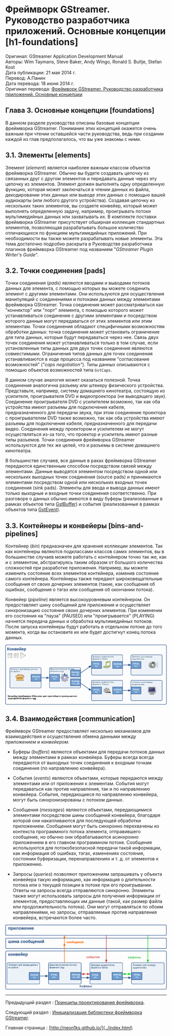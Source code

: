 # Фреймворк GStreamer. Руководство разработчика приложений. Основные концепции [h1-foundations]

Оригинал: GStreamer Application Development Manual  
Авторы: Wim Taymans, Steve Baker, Andy Wingo, Ronald S. Bultje, Stefan Kost  
Дата публикации: 21 мая 2014 г.  
Перевод: А.Панин  
Дата перевода: 18 июня 2014 г.  
Оригинал перевода: [Фреймворк GStreamer. Руководство разработчика приложений. Основные концепции](http://rus-linux.net/MyLDP/BOOKS/gstreamer/03-intro-basics.html)


## Глава 3. Основные концепции [foundations]

В данном разделе руководства описаны базовые концепции фреймворка GStreamer. Понимание этих концепций окажется очень важным при чтении оставшейся части руководства, ведь при создании каждой из глав предполагалось, что вы уже знакомы с ними.

## 3.1. Элементы [elements]

Элемент (*element*) является наиболее важным классом объектов фреймворка GStreamer. Обычно вы будете создавать цепочку из связанных друг с другом элементов и передавать данные через эту цепочку из элементов. Элемент должен выполнять одну определенную функцию, которая может заключаться в чтении данных из файла, декодировании этих данных или выводе этих данных с помощью вашей аудиокарты (или любого другого устройства). Создавая цепочку из нескольких таких элементов, вы создаете конвейер, который может выполнять определенную задачу, например, проигрывать потоки мультимедийных данных или захватывать их. В комплекте поставки фреймворка GStreamer присутствует обширная коллекция стандартных элементов, позволяющая разрабатывать большое количество отличающихся по функциям мультимедийных приложений. При необходимости вы также можете разрабатывать новые элементы. Эта тема достаточно подробно раскрыта в Руководстве разработчика плагинов фреймворка GStreamer под названием "*GStreamer Plugin Writer's Guide*".

## 3.2. Точки соединения [pads]

Точки соединения (*pads*) являются вводами и выводами потоков данных для элемента, с помощью которых вы можете соединить элемент с другими элементами. Они используются для осуществления манипуляций с соединениями и потоками данных между элементами фреймворка GStreamer. Точка соединения может рассматриваться как "коннектор" или "порт" элемента, с помощью которого может устанавливаться соединение с другими элементами и посредством которого данные могут передаваться от этих элементов или этим элементам. Точки соединения обладают специфичными возможностям обработки данных: точка соединения может установить ограничение для типа данных, которые будут передаваться через нее. Связь двух точек соединения может устанавливаться только в том случае, если установленные типы данных для двух точек соединения являются совместимыми. Ограничения типов данных для точек соединения устанавливаются в ходе процесса под названием "согласование возможностей" (*"caps negotiation"*). Типы данных описываются с помощью объектов возможностей типа `GstCaps`.

В данном случае аналогия может оказаться полезной. Точка соединения аналогична разъему или штекеру физического устройства. Представьте, например, систему домашнего кинотеатра, состоящую из усилителя, проигрывателя DVD и видеопроектора (не выводящего звук). Соединение проигрывателя DVD с усилителем возможно, так как оба устройства имеют разъемы для подключения кабеля, предназначенного для передачи звука, при этом соединение проектора с проигрывателем DVD также возможно, так как оба устройства имеют разъемы для подключения кабеля, предназначенного для передачи видео. Соединения между проектором и усилителем не могут осуществляться из-за того, что проектор и усилитель имеют разные типы разъемов. Точки соединения фреймворка GStreamer используются для тех же целей, что и разъемы в системе домашнего кинотеатра.

В большинстве случаев, все данные в раках фреймворка GStreamer передаются единственным способом посредством связей между элементами. Данные выводятся элементом посредством одной или нескольких выходных точек соединения (source pads) и принимаются элементами посредством одной или нескольких входных точек соединения (sink pads). Элементы для ввода и вывода данных имеют только выходные и входные точки соединения соответственно. При разговоре о данных обычно имеются в виду буферы (реализованные в рамках объектов типа [GstBuffer](http://gstreamer.freedesktop.org/data/doc/gstreamer/stable/gstreamer/html/gstreamer-GstBuffer.html)) и события (реализованные в рамках объектов типа [GstEvent](http://gstreamer.freedesktop.org/data/doc/gstreamer/stable/gstreamer/html/gstreamer-GstEvent.html)).

## 3.3. Контейнеры и конвейеры [bins-and-pipelines]

Контейнер (*bin*) предназначен для хранения коллекции элементов. Так как контейнеры являются подклассами классов самих элементов, вы в большинстве случаев можете работать с контейнером точно так же, как и с элементом, абстрагируясь таким образом от большого количества сложностей при разработке приложения. Например, вы можете изменить состояние всех элементов контейнера, изменив состояние самого контейнера. Контейнеры также передают широковещательные сообщения от своих дочерних элементов (такие, как сообщения об ошибках, сообщения о тэгах или сообщения об окончании потока).

Конвейер (*pipeline*) является высокоуровневым контейнером. Он предоставляет шину сообщений для приложения и осуществляет синхронизацию состояния своих дочерних элементов. При изменении его состояния на "пауза" (PAUSED) или "проигрывается" (PLAYING) начнется передача данных и обработка мультимедийных потоков. После запуска контейнеры будут работать в отдельном потоке до того момента, когда вы остановите их или будет достигнут конец потока данных.

![Рисунок 3.1. Конвейер фреймворка GStreamer для простейшего проигрывателя аудиофайлов формата ogg](images/simple-player-ru.png)

## 3.4. Взаимодействия [communication]

Фреймворк GStreamer предоставляет несколько механизмов для взаимодействия и осуществления обмена данными между *приложением* и *конвейером*.

- Буферы (*buffers*) являются объектами для передачи потоков данных между элементами в рамках конвейера. Буферы всегда всегда передаются от выходных точек соединения к входным точкам соединения (по направлению конвейера).

- События (*events*) являются объектами, которые передаются между элементами или от приложения к элементам. События могут передаваться как против направления, так и по направлению конвейера. События, передающиеся по направлению конвейера, могут быть синхронизированы с потоком данных.

- Сообщения (*messages*) являются объектами, передающимися элементами посредством шины сообщений конвейера, благодаря которой они накапливаются для последующей обработки приложением. Сообщения могут быть синхронно перехвачены из контекста программного потока элемента, отправившего сообщение, но обычно они обрабатываются асинхронно приложением в его главном программном потоке. Сообщения используются для потокобезопасной передачи такой информации, как информация об ошибках, тэгах, изменениях состояния, состоянии буферизации, перенаправлениях и т. д. от элементов к приложению.

- Запросы (*queries*) позволяют приложениям запрашивать у объекта конвейера такую информацию, как информация о длительности потока или о текущей позиции в потоке при его проигрывании. Ответы на запросы всегда отправляются синхронно. Элементы также могут использовать запросы для получения информации от элементов, предоставляющих им данные (такой, как размер файла или продолжительность потока). Они могут отправляться по обоим направлениями, но запросы, отправляемые против направления конвейера, встречаются более часто.

![Рисунок 3.2. Конвейер фреймворка GStreamer с изображением различных потоков данных, предназначенных для осуществления взаимодействия его составных частей](images/communication-ru.png)

----------

Предыдущий раздел : [Принципы проектирования фреймворка](02-motivation.html).

Следующий раздел : [Инициализация библиотеки фреймворка GStreamer](04-init.html).

Главная страница : [http://neon1ks.github.io/](../index.html)
